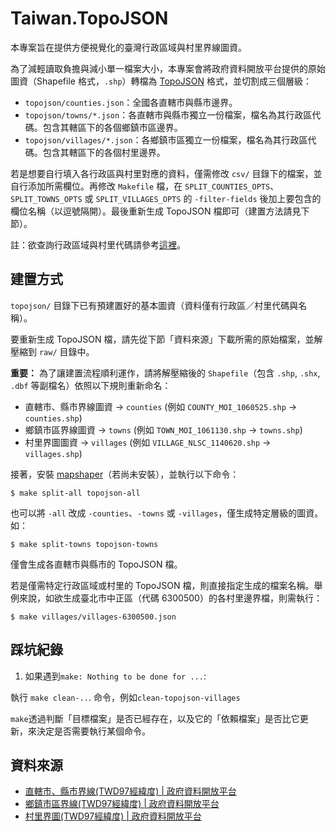 # Taiwan.TopoJSON

本專案旨在提供方便視覺化的臺灣行政區域與村里界線圖資。

為了減輕讀取負擔與減小單一檔案大小，本專案會將政府資料開放平台提供的原始圖資（Shapefile 格式，`.shp`）轉檔為 [TopoJSON](https://github.com/mbostock/topojson) 格式，並切割成三個層級：

* `topojson/counties.json`：全國各直轄市與縣市邊界。
* `topojson/towns/*.json`：各直轄市與縣市獨立一份檔案，檔名為其行政區代碼。包含其轄區下的各個鄉鎮市區邊界。
* `topojson/villages/*.json`：各鄉鎮市區獨立一份檔案，檔名為其行政區代碼。包含其轄區下的各個村里邊界。

若是想要自行填入各行政區與村里對應的資料，僅需修改 `csv/` 目錄下的檔案，並自行添加所需欄位。再修改 `Makefile` 檔，在 `SPLIT_COUNTIES_OPTS`、`SPLIT_TOWNS_OPTS` 或 `SPLIT_VILLAGES_OPTS` 的 `-filter-fields` 後加上要包含的欄位名稱（以逗號隔開）。最後重新生成 TopoJSON 檔即可（建置方法請見下節）。

註：欲查詢行政區域與村里代碼請參考[這裡](http://www.dgbas.gov.tw/ct.asp?xItem=951&ctNode=5485)。


## 建置方式

`topojson/` 目錄下已有預建置好的基本圖資（資料僅有行政區／村里代碼與名稱）。

要重新生成 TopoJSON 檔，請先從下節「資料來源」下載所需的原始檔案，並解壓縮到 `raw/` 目錄中。

**重要：** 為了讓建置流程順利運作，請將解壓縮後的 `Shapefile`（包含 `.shp`, `.shx`, `.dbf` 等副檔名）依照以下規則重新命名：
*   直轄市、縣市界線圖資 -> `counties` (例如 `COUNTY_MOI_1060525.shp` -> `counties.shp`)
*   鄉鎮市區界線圖資 -> `towns` (例如 `TOWN_MOI_1061130.shp` -> `towns.shp`)
*   村里界圖圖資 -> `villages` (例如 `VILLAGE_NLSC_1140620.shp` -> `villages.shp`)

接著，安裝 [mapshaper](https://github.com/mbloch/mapshaper)（若尚未安裝），並執行以下命令：

```
$ make split-all topojson-all
```

也可以將 `-all` 改成 `-counties`、`-towns` 或 `-villages`，僅生成特定層級的圖資。如：

```
$ make split-towns topojson-towns
```

僅會生成各直轄市與縣市的 TopoJSON 檔。

若是僅需特定行政區域或村里的 TopoJSON 檔，則直接指定生成的檔案名稱。舉例來說，如欲生成臺北市中正區（代碼 6300500）的各村里邊界檔，則需執行：

```
$ make villages/villages-6300500.json
```

## 踩坑紀錄
1. 如果遇到`make: Nothing to be done for ...`:

  執行 `make clean-..`. 命令，例如`clean-topojson-villages`

 `make`透過判斷「目標檔案」是否已經存在，以及它的「依賴檔案」是否比它更新，來決定是否需要執行某個命令。

## 資料來源

* [直轄市、縣市界線(TWD97經緯度) | 政府資料開放平台](http://data.gov.tw/node/7442)
* [鄉鎮市區界線(TWD97經緯度) | 政府資料開放平台](http://data.gov.tw/node/7441)
* [村里界圖(TWD97經緯度) | 政府資料開放平台](http://data.gov.tw/node/7438)
